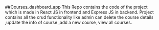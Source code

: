 ##Courses_dashboard_app
This Repo contains the code of the project which is made in React JS in frontend and Express JS in backend.
Project contains all the crud functionality like admin can delete the course details ,update the info of course ,add a new course, view all courses.
